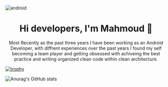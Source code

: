 ![android](https://user-images.githubusercontent.com/50822992/167810689-72def750-8187-4217-b134-73df3c440d31.JPG)
<h1 align="center">
Hi developers, I'm Mahmoud 👋
</h1>

<p align="center">
Most Recently as the past three years I have been working as an Android Developer, with diffrent experiences over the past years I found my self becoming a team player and getting obsessed with achiveing the best practice and writing organized clean code within clean architecture. 
</p>

[![trophy](https://github-profile-trophy.vercel.app/?username=M-Elnemr&theme=onedark)](https://github.com/ryo-ma/github-profile-trophy)


![Anurag's GitHub stats](https://github-readme-stats.vercel.app/api?username=M-Elnemr&show_icons=true&theme=radical)

<!--
**M-Elnemr/M-Elnemr** is a ✨ _special_ ✨ repository because its `README.md` (this file) appears on your GitHub profile.

Here are some ideas to get you started:

- 🔭 I’m currently working on ...
- 🌱 I’m currently learning ...
- 👯 I’m looking to collaborate on ...
- 🤔 I’m looking for help with ...
- 💬 Ask me about ...
- 📫 How to reach me: ...
- 😄 Pronouns: ...
- ⚡ Fun fact: ...
-->
